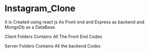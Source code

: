# Instagram_Clone



It  is Created using react js As Front end and Express as backend and MongoDb as a DataBase.


Client Folders Contains All The Front End Codes 


Server Folders Contains All the backend Codes
